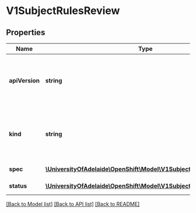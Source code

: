# V1SubjectRulesReview

## Properties
Name | Type | Description | Notes
------------ | ------------- | ------------- | -------------
**apiVersion** | **string** | APIVersion defines the versioned schema of this representation of an object. Servers should convert recognized schemas to the latest internal value, and may reject unrecognized values. More info: http://releases.k8s.io/HEAD/docs/devel/api-conventions.md#resources | [optional] 
**kind** | **string** | Kind is a string value representing the REST resource this object represents. Servers may infer this from the endpoint the client submits requests to. Cannot be updated. In CamelCase. More info: http://releases.k8s.io/HEAD/docs/devel/api-conventions.md#types-kinds | [optional] 
**spec** | [**\UniversityOfAdelaide\OpenShift\Model\V1SubjectRulesReviewSpec**](V1SubjectRulesReviewSpec.md) | Spec adds information about how to conduct the check | 
**status** | [**\UniversityOfAdelaide\OpenShift\Model\V1SubjectRulesReviewStatus**](V1SubjectRulesReviewStatus.md) | Status is completed by the server to tell which permissions you have | [optional] 

[[Back to Model list]](../README.md#documentation-for-models) [[Back to API list]](../README.md#documentation-for-api-endpoints) [[Back to README]](../README.md)


